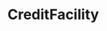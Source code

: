# CreditFacility   

<script src="https://unpkg.com/@stoplight/elements/web-components.min.js"></script>
<link rel="stylesheet" href="https://unpkg.com/@stoplight/elements/styles.min.css">

<elements-api
  apiDescriptionUrl="CreditFacility.yaml"
  layout="sidebar"
  router="hash"
  hideTryIt="false"
  hideSchemas="false"
  hideInternal="false"
/>